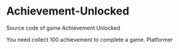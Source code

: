 # Achievement-Unlocked
Source code of game Achievement Unlocked

You need collect 100 achievement to complete a game.
Platformer
